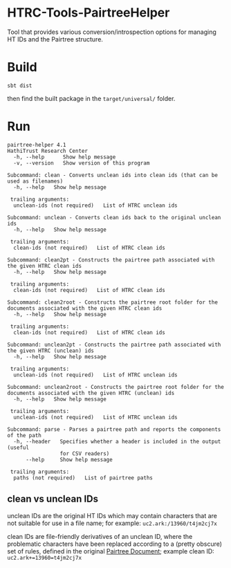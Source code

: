 # HTRC-Tools-PairtreeHelper
Tool that provides various conversion/introspection options for managing HT IDs and the Pairtree structure.

# Build
`sbt dist`

then find the built package in the `target/universal/` folder.

# Run
```
pairtree-helper 4.1
HathiTrust Research Center
  -h, --help      Show help message
  -v, --version   Show version of this program

Subcommand: clean - Converts unclean ids into clean ids (that can be used as filenames)
  -h, --help   Show help message

 trailing arguments:
  unclean-ids (not required)   List of HTRC unclean ids

Subcommand: unclean - Converts clean ids back to the original unclean ids
  -h, --help   Show help message

 trailing arguments:
  clean-ids (not required)   List of HTRC clean ids

Subcommand: clean2pt - Constructs the pairtree path associated with the given HTRC clean ids
  -h, --help   Show help message

 trailing arguments:
  clean-ids (not required)   List of HTRC clean ids

Subcommand: clean2root - Constructs the pairtree root folder for the documents associated with the given HTRC clean ids
  -h, --help   Show help message

 trailing arguments:
  clean-ids (not required)   List of HTRC clean ids

Subcommand: unclean2pt - Constructs the pairtree path associated with the given HTRC (unclean) ids
  -h, --help   Show help message

 trailing arguments:
  unclean-ids (not required)   List of HTRC unclean ids

Subcommand: unclean2root - Constructs the pairtree root folder for the documents associated with the given HTRC (unclean) ids
  -h, --help   Show help message

 trailing arguments:
  unclean-ids (not required)   List of HTRC unclean ids

Subcommand: parse - Parses a pairtree path and reports the components of the path
  -h, --header   Specifies whether a header is included in the output (useful
                 for CSV readers)
      --help     Show help message

 trailing arguments:
  paths (not required)   List of pairtree paths
```

## clean vs unclean IDs
unclean IDs are the original HT IDs which may contain characters that are not suitable for use in a file name; for example: `uc2.ark:/13960/t4jm2cj7x`

clean IDs are file-friendly derivatives of an unclean ID, where the problematic characters have been replaced according to a (pretty obscure) set of rules, defined in the original [Pairtree Document](https://confluence.ucop.edu/display/Curation/PairTree);  example clean ID: `uc2.ark+=13960=t4jm2cj7x`
